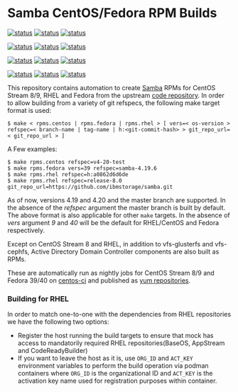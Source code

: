 # Samba CentOS/Fedora RPM Builds

[![status](<https://jenkins-samba.apps.ocp.cloud.ci.centos.org/buildStatus/icon?job=samba_build-rpms-fedora39-master&subject=master / Fedora 39>)](https://jenkins-samba.apps.ocp.cloud.ci.centos.org/job/samba_build-rpms-fedora39-master/) [![status](<https://jenkins-samba.apps.ocp.cloud.ci.centos.org/buildStatus/icon?job=samba_build-rpms-fedora39-v4-19-test&subject=v4-19-test / Fedora 39>)](https://jenkins-samba.apps.ocp.cloud.ci.centos.org/job/samba_build-rpms-fedora39-v4-19-test/) [![status](<https://jenkins-samba.apps.ocp.cloud.ci.centos.org/buildStatus/icon?job=samba_build-rpms-fedora39-v4-20-test&subject=v4-20-test / Fedora 39>)](https://jenkins-samba.apps.ocp.cloud.ci.centos.org/job/samba_build-rpms-fedora39-v4-20-test/)

[![status](<https://jenkins-samba.apps.ocp.cloud.ci.centos.org/buildStatus/icon?job=samba_build-rpms-fedora40-master&subject=master / Fedora 40>)](https://jenkins-samba.apps.ocp.cloud.ci.centos.org/job/samba_build-rpms-fedora40-master/) [![status](<https://jenkins-samba.apps.ocp.cloud.ci.centos.org/buildStatus/icon?job=samba_build-rpms-fedora40-v4-19-test&subject=v4-19-test / Fedora 40>)](https://jenkins-samba.apps.ocp.cloud.ci.centos.org/job/samba_build-rpms-fedora40-v4-19-test/) [![status](<https://jenkins-samba.apps.ocp.cloud.ci.centos.org/buildStatus/icon?job=samba_build-rpms-fedora40-v4-20-test&subject=v4-20-test / Fedora 40>)](https://jenkins-samba.apps.ocp.cloud.ci.centos.org/job/samba_build-rpms-fedora40-v4-20-test/)

[![status](<https://jenkins-samba.apps.ocp.cloud.ci.centos.org/buildStatus/icon?job=samba_build-rpms-centos8-master&subject=master / CentOS 8>)](https://jenkins-samba.apps.ocp.cloud.ci.centos.org/job/samba_build-rpms-centos8-master/) [![status](<https://jenkins-samba.apps.ocp.cloud.ci.centos.org/buildStatus/icon?job=samba_build-rpms-centos8-v4-19-test&subject=v4-19-test / CentOS 8>)](https://jenkins-samba.apps.ocp.cloud.ci.centos.org/job/samba_build-rpms-centos8-v4-19-test/) [![status](<https://jenkins-samba.apps.ocp.cloud.ci.centos.org/buildStatus/icon?job=samba_build-rpms-centos8-v4-20-test&subject=v4-20-test / CentOS 8>)](https://jenkins-samba.apps.ocp.cloud.ci.centos.org/job/samba_build-rpms-centos8-v4-20-test/)

[![status](<https://jenkins-samba.apps.ocp.cloud.ci.centos.org/buildStatus/icon?job=samba_build-rpms-centos9-master&subject=master / CentOS 9>)](https://jenkins-samba.apps.ocp.cloud.ci.centos.org/job/samba_build-rpms-centos9-master/) [![status](<https://jenkins-samba.apps.ocp.cloud.ci.centos.org/buildStatus/icon?job=samba_build-rpms-centos9-v4-19-test&subject=v4-19-test / CentOS 9>)](https://jenkins-samba.apps.ocp.cloud.ci.centos.org/job/samba_build-rpms-centos9-v4-19-test/) [![status](<https://jenkins-samba.apps.ocp.cloud.ci.centos.org/buildStatus/icon?job=samba_build-rpms-centos9-v4-20-test&subject=v4-20-test / CentOS 9>)](https://jenkins-samba.apps.ocp.cloud.ci.centos.org/job/samba_build-rpms-centos9-v4-20-test/)

This repository contains automation to create [Samba](https://www.samba.org/)
RPMs for CentOS Stream 8/9, RHEL and Fedora from the upstream  [code repository](https://git.samba.org/samba.git).
In order to allow building from a variety of git refspecs, the following make
target format is used:

`$ make < rpms.centos | rpms.fedora | rpms.rhel > [ vers=< os-version > refspec=< branch-name | tag-name | h:<git-commit-hash> > git_repo_url=< git_repo_url > ]`

A Few examples:

```console
$ make rpms.centos refspec=v4-20-test
$ make rpms.fedora vers=39 refspec=samba-4.19.6
$ make rpms.rhel refspec=h:a0862d6d6de
$ make rpms.rhel refspec=release-8.0 git_repo_url=https://github.com/ibmstorage/samba.git
```

As of now, versions  4.19 and  4.20 and the master branch are supported. In the
absence of the *refspec* argument the master branch is built by default. The
above format is also applicable for other `make` targets. In the absence of
*vers* argument *9* and *40* will be the default for RHEL/CentOS and Fedora
respectively.

Except on CentOS Stream 8 and RHEL, in addition to vfs-glusterfs and vfs-cephfs,
Active Directory Domain Controller components are also built as RPMs.

These are automatically run as nightly jobs for CentOS Stream 8/9 and
Fedora 39/40 on [centos-ci](https://jenkins-samba.apps.ocp.cloud.ci.centos.org/view/RPM)
and published as [yum repositories](https://artifacts.ci.centos.org/samba/pkgs/).

### Building for RHEL
In order to match one-to-one with the dependencies from RHEL repositories we
have the following two options:

- Register the host running the build targets to ensure that mock has access to
mandatorily required RHEL repositories(BaseOS, AppStream and CodeReadyBuilder)
- If you want to leave the host as it is, use `ORG_ID` and `ACT_KEY` environment
variables to perform the build operation via podman containers where `ORG_ID` is
the organizational ID and `ACT_KEY` is the activation key name used for
registration purposes within container.
